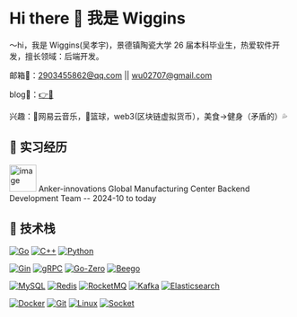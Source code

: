 # Hi there 👋 我是 Wiggins

～hi，我是 Wiggins(吴孝宇)，景德镇陶瓷大学 26 届本科毕业生，热爱软件开发，擅长领域：后端开发。  

邮箱📮：2903455862@qq.com || wu02707@gmail.com  

blog🧸：[👉🔗](https://blog.csdn.net/wuxiaoyu0806)  

兴趣：🎵网易云音乐，🏀篮球，web3(区块链虚拟货币），美食->健身（矛盾的）💦


## 💼 实习经历  
<img width="48" alt="image" src="https://github.com/user-attachments/assets/e8b9e635-beb8-4afa-981b-11f64eef8dd6" />
Anker-innovations Global Manufacturing Center
Backend Development Team -- 2024-10 to today  
  

## 🚀 技术栈  

[![Go](https://img.shields.io/badge/Go-00ADD8?style=flat&logo=go&logoColor=white)]()
[![C++](https://img.shields.io/badge/C++-00599C?style=flat&logo=c%2B%2B&logoColor=white)]()
[![Python](https://img.shields.io/badge/Python-3776AB?style=flat&logo=python&logoColor=white)]()  

[![Gin](https://img.shields.io/badge/Gin-00ADD8?style=flat)]()
[![gRPC](https://img.shields.io/badge/gRPC-3178C6?style=flat&logo=grpc&logoColor=white)]()
[![Go-Zero](https://img.shields.io/badge/Go--Zero-15C213?style=flat&logo=go&logoColor=white)]()
[![Beego](https://img.shields.io/badge/Beego-FAA61A?style=flat)]()  

[![MySQL](https://img.shields.io/badge/MySQL-4479A1?style=flat&logo=mysql&logoColor=white)]()
[![Redis](https://img.shields.io/badge/Redis-DC382D?style=flat&logo=redis&logoColor=white)]()
[![RocketMQ](https://img.shields.io/badge/RocketMQ-FF6A00?style=flat)]()
[![Kafka](https://img.shields.io/badge/Kafka-231F20?style=flat&logo=apachekafka)]()
[![Elasticsearch](https://img.shields.io/badge/Elasticsearch-005571?style=flat&logo=elasticsearch)]()  

[![Docker](https://img.shields.io/badge/Docker-2496ED?style=flat&logo=docker&logoColor=white)]()
[![Git](https://img.shields.io/badge/Git-F05032?style=flat&logo=git&logoColor=white)]()
[![Linux](https://img.shields.io/badge/Linux-FCC624?style=flat&logo=linux&logoColor=black)]()
[![Socket](https://img.shields.io/badge/Socket.io-010101?style=flat&logo=socket.io&logoColor=white)](https://socket.io/)

